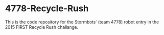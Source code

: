 # 4778-Recycle-Rush

This is the code repository for the Stormbots' (team 4778) robot entry in the 2015 FIRST Recycle Rush challange.
